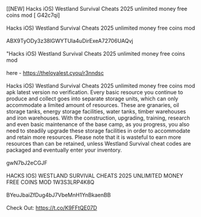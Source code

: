 [[NEW] Hacks iOS) Westland Survival Cheats 2025 unlimited money free coins mod [ G42c7qi]
<br>
<br>Hacks iOS) Westland Survival Cheats 2025 unlimited money free coins mod
<br>
<br>ABX9TyODy3z38lGWYTUla4uDirExeA72706UAQvj
<br>
<br>"Hacks iOS) Westland Survival Cheats 2025 unlimited money free coins mod
<br>
<br>here - https://theloyalest.cyou/r3nndsc
<br>
<br>Hacks iOS) Westland Survival Cheats 2025 unlimited money free coins mod apk latest version no verification. Every basic resource you continue to produce and collect goes into separate storage units, which can only accommodate a limited amount of resources. These are granaries, oil storage tanks, energy storage facilities, water tanks, timber warehouses and iron warehouses. With the construction, upgrading, training, research and even basic maintenance of the base camp, as you progress, you also need to steadily upgrade these storage facilities in order to accommodate and retain more resources. Please note that it is wasteful to earn more resources than can be retained, unless Westland Survival cheat codes are packaged and eventually enter your inventory. 
<br>
<br>gwN7bJ2eCGJF
<br>
<br>HACKS IOS) WESTLAND SURVIVAL CHEATS 2025 UNLIMITED MONEY FREE COINS MOD 1W3S3LRP4K8Q
<br>
<br>BYeuJbaiZfDug4bJ7VbeMnH1YnBkaenBB
<br>
<br>Check Out: https://t.co/K9FFtQE07D
<br>
